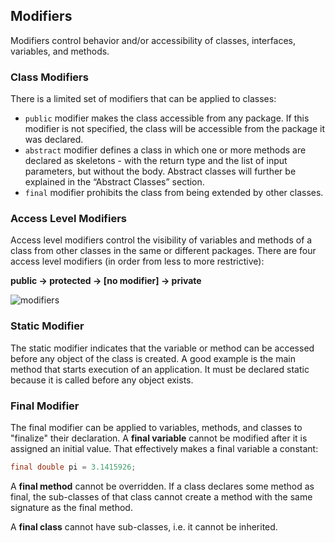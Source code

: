 ## Modifiers
Modifiers control behavior and/or accessibility of classes, interfaces, variables, and methods.

### Class Modifiers
There is a limited set of modifiers that can be applied to classes:
- ```public``` modifier makes the class accessible from any package. If this modifier is not specified, the class will be accessible from the package it was declared.
- ```abstract``` modifier defines a class in which one or more methods are declared as skeletons - with the return type and the list of input parameters, but without the body. Abstract classes will further be explained in the “Abstract Classes” section.
- ```final``` modifier prohibits the class from being extended by other classes.

### Access Level Modifiers
Access level modifiers control the visibility of variables and methods of a class from other classes in the same or different packages. There are four access level modifiers (in order from less to more restrictive):

**public -> protected -> [no modifier] -> private**

![modifiers](https://cloud.githubusercontent.com/assets/13823751/21074104/9220b0e0-beb5-11e6-81bf-0df0b3835693.jpg)

### Static Modifier
The static modifier indicates that the variable or method can be accessed before any object of the class is created. A good example is the main method that starts execution of an application. It must be declared static because it is called before any object exists.

### Final Modifier
The final modifier can be applied to variables, methods, and classes to "finalize" their declaration.
A **final variable** cannot be modified after it is assigned an initial value. That effectively makes a final variable a constant:
```java
final double pi = 3.1415926;
```
A **final method** cannot be overridden. If a class declares some method as final, the sub-classes of that class cannot create a method with the same signature as the final method.

A **final class** cannot have sub-classes, i.e. it cannot be inherited.
